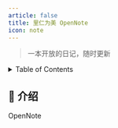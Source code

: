 ```yaml
---
article: false
title: 里仁为美 OpenNote
icon: note
---
```


> 一本开放的日记，随时更新

<!-- TABLE OF CONTENTS 有序为<ol>，无序为<ul> -->
<details>
  <summary>Table of Contents</summary>
  <ul>
    <li><a href="#-介绍">📖 介绍</a></li>
  </ul>
</details>

## 📖 介绍

OpenNote